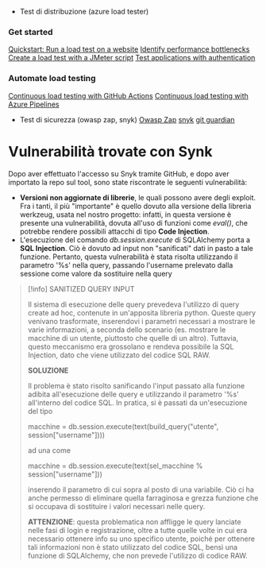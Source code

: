 - Test di distribuzione (azure load tester)
### Get started
[Quickstart: Run a load test on a website](https://go.microsoft.com/fwlink/?linkid=2225968)
[Identify performance bottlenecks](https://go.microsoft.com/fwlink/?linkid=2226130)
[Create a load test with a JMeter script](https://go.microsoft.com/fwlink/?linkid=2226327)
[Test applications with authentication](https://go.microsoft.com/fwlink/?linkid=2226328)
### Automate load testing
[Continuous load testing with GitHub Actions](https://go.microsoft.com/fwlink/?linkid=2226033)
[Continuous load testing with Azure Pipelines](https://go.microsoft.com/fwlink/?linkid=2226033)

- Test di sicurezza (owasp zap, snyk)
[Owasp Zap](https://www.zaproxy.org/)
[snyk](https://app.snyk.io/org/lombax99/)
[git guardian](https://dashboard.gitguardian.com/workspace/553882/get-started)


# Vulnerabilità trovate con Synk

Dopo aver effettuato l'accesso su Snyk tramite GitHub, e dopo aver importato la repo sul tool, sono state riscontrate le seguenti vulnerabilità:
- **Versioni non aggiornate di librerie**, le quali possono avere degli exploit. Fra i tanti, il più "importante" è quello dovuto alla versione della libreria werkzeug, usata nel nostro progetto: infatti, in questa versione è presente una vulnerabilità, dovuta all'uso di funzioni come *eval()*, che potrebbe rendere possibili attacchi di tipo **Code Injection**.
- L'esecuzione del comando *db.session.execute* di SQLAlchemy porta a **SQL Injection**. Ciò è dovuto ad input non "sanificati" dati in pasto a tale funzione. Pertanto, questa vulnerabilità è stata risolta utilizzando il parametro '%s' nella query, passando l'username prelevato dalla sessione come valore da sostituire nella query




>[!info] SANITIZED QUERY INPUT
>
>Il sistema di esecuzione delle query prevedeva l'utilizzo di query create ad hoc, contenute in un'apposita libreria python. Queste query venivano trasformate, inserendovi i parametri necessari a mostrare le varie informazioni, a seconda dello scenario (es. mostrare le macchine di un utente, piuttosto che quelle di un altro). Tuttavia, questo meccanismo era grossolano e rendeva possibile la SQL Injection, dato che viene utilizzato del codice SQL RAW. 
>
>**SOLUZIONE**
>
>Il problema è stato risolto sanificando l'input passato alla funzione adibita all'esecuzione delle query e utilizzando il parametro '%s' all'interno del codice SQL. In pratica, si è passati da un'esecuzione del tipo
>
>	macchine = db.session.execute(text(build_query("utente", session["username"])))
>	
>ad una come
>
>	macchine = db.session.execute(text(sel_macchine % session["username"]))
>
>inserendo il parametro di cui sopra al posto di una variabile. Ciò ci ha anche permesso di eliminare quella farraginosa e grezza funzione che si occupava di sostituire i valori necessari nelle query.
>
>**ATTENZIONE**: questa problematica non affligge le query lanciate nelle fasi di login e registrazione, oltre a tutte quelle volte in cui era necessario ottenere info su uno specifico utente, poiché per ottenere tali informazioni non è stato utilizzato del codice SQL, bensì una funzione di SQLAlchemy, che non prevede l'utilizzo di codice RAW.
